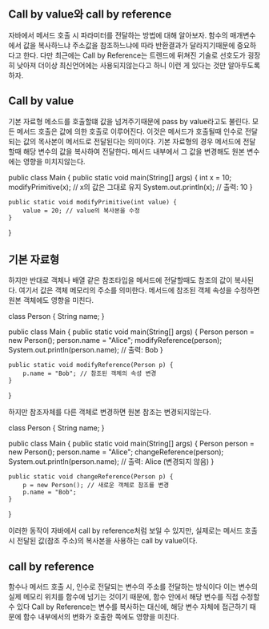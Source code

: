

## Call by value와 call by reference

자바에서 메서드 호출 시 파라미터를 전달하는 방법에 대해 알아보자. 함수의 매개변수에서 값을 복사하느냐 주소값을 참조하느냐에 따라 반환결과가 달라지기때문에 중요하다고 한다. 다만 최근에는 Call by Reference는 트렌드에 뒤쳐진 기술로 선호도가 굉장히 낮아져 더이상 최신언어에는 사용되지않는다고 하니 이런 게 있다는 것만 알아두도록 하자. 

 

## Call by value
기본 자료형
메소드를 호출할떄 값을 넘겨주기때문에 pass by value라고도 불린다. 모든 메서드 호출은 값에 의한 호출로 이루어진다. 이것은 메서드가 호출될때 인수로 전달되는 값의 목사본이 메서드로 전달된다는 의미이다. 기본 자료형의 경우 메서드에 전달 할때 해당 변수의 값을 복사하여 전달한다. 메서드 내부에서 그 값을 변경해도 원본 변수에는  영향을 미치지않는다.

public class Main {
    public static void main(String[] args) {
        int x = 10;
        modifyPrimitive(x); // x의 값은 그대로 유지
        System.out.println(x); // 출력: 10
    }

    public static void modifyPrimitive(int value) {
        value = 20; // value의 복사본을 수정
    }
}
 

## 기본 자료형
하지만 반대로 객체나 배열 같은 참조타입을 메서드에 전달할때도 참조의 값이 복사된다. 여기서 값은 객체 메모리의 주소를 의미한다. 메서드에 참조된 객체 속성을 수정하면 원본 객체에도 영향을 미친다. 

class Person {
    String name;
}

public class Main {
    public static void main(String[] args) {
        Person person = new Person();
        person.name = "Alice";
        modifyReference(person);
        System.out.println(person.name); // 출력: Bob
    }

    public static void modifyReference(Person p) {
        p.name = "Bob"; // 참조된 객체의 속성 변경
    }
}
 

하지만 참조자체를 다른 객체로 변경하면 원본 참조는 변경되지않는다.

class Person {
    String name;
}

public class Main {
    public static void main(String[] args) {
        Person person = new Person();
        person.name = "Alice";
        changeReference(person);
        System.out.println(person.name); // 출력: Alice (변경되지 않음)
    }

    public static void changeReference(Person p) {
        p = new Person(); // 새로운 객체로 참조를 변경
        p.name = "Bob";
    }
}
 

이러한 동작이 자바에서 call by reference처럼 보일 수 있지만, 실제로는 메서드 호출 시 전달된 값(참조 주소)의 복사본을 사용하는 call by value이다.

 

## call by reference
함수나 메서드 호출 시, 인수로 전달되는 변수의 주소를 전달하는 방식이다 이는 변수의 실제 메모리 위치를 함수에 넘기는 것이기 때문에, 함수 안에서 해당 변수를 직접 수정할 수 있다 Call by Reference는 변수를 복사하는 대신에, 해당 변수 자체에 접근하기 때문에 함수 내부에서의 변화가 호출한 쪽에도 영향을 미친다.

 